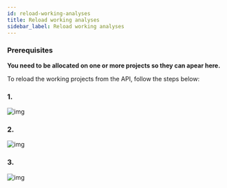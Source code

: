 ```yaml
---
id: reload-working-analyses
title: Reload working analyses
sidebar_label: Reload working analyses
---
```


### Prerequisites
**You need to be allocated on one or more projects so they can apear here.**

To reload the working projects from the API, follow the steps below:

### **1.**
![img](../../../static/img/burp-extension/management_tab/allocated_projects_tab/reload/1.png)

### **2.**
![img](../../../static/img/burp-extension/management_tab/allocated_projects_tab/reload/2.png)

### **3.**
![img](../../../static/img/burp-extension/management_tab/allocated_projects_tab/reload/3.png)